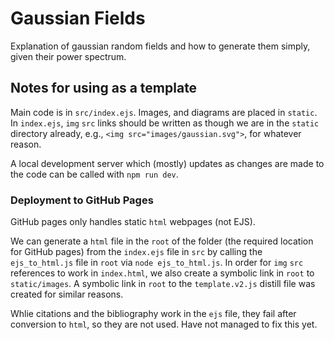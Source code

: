 # Gaussian Fields

Explanation of gaussian random fields and how to generate them simply, given their power spectrum.

## Notes for using as a template

Main code is in `src/index.ejs`.  Images, and diagrams are placed in `static`. In `index.ejs`, `img` `src` links should be written as though we are in the `static` directory already, e.g., `<img src="images/gaussian.svg">`,  for whatever reason.  

A local development server which (mostly) updates as changes are made to the code can be called with `npm run dev`.

### Deployment to GitHub Pages

GitHub pages only handles static `html` webpages (not EJS).

We can generate a `html` file in the `root` of the folder (the required location for GitHub pages) from the `index.ejs` file in `src` by calling the `ejs_to_html.js` file in `root` via `node ejs_to_html.js`.  In order for `img` `src` references to work in `index.html`, we also create a symbolic link in `root` to `static/images`. A symbolic link in `root` to the `template.v2.js` distill file was created for similar reasons.

Whlie citations and the bibliography work in the `ejs` file, they fail after conversion to `html`, so they are not used.  Have not managed to fix this yet.

